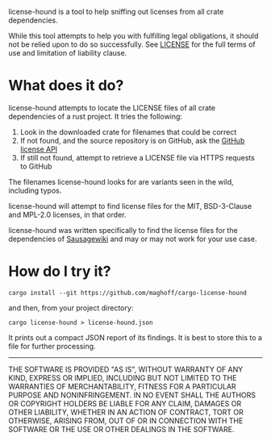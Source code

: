 license-hound is a tool to help sniffing out licenses from all crate
dependencies.

While this tool attempts to help you with fulfilling legal obligations, it
should not be relied upon to do so successfully. See
[LICENSE](https://github.com/maghoff/cargo-license-hound/blob/master/LICENSE)
for the full terms of use and limitation of liability clause.

What does it do?
================
license-hound attempts to locate the LICENSE files of all crate dependencies
of a rust project. It tries the following:

 1. Look in the downloaded crate for filenames that could be correct
 2. If not found, and the source repository is on GitHub, ask the
    [GitHub license API](https://developer.github.com/v3/licenses/)
 3. If still not found, attempt to retrieve a LICENSE file via HTTPS
    requests to GitHub

The filenames license-hound looks for are variants seen in the wild, including
typos.

license-hound will attempt to find license files for the MIT, BSD-3-Clause and
MPL-2.0 licenses, in that order.

license-hound was written specifically to find the license files for the
dependencies of [Sausagewiki](https://github.com/maghoff/sausagewiki) and may
or may not work for your use case.

How do I try it?
================
    cargo install --git https://github.com/maghoff/cargo-license-hound

and then, from your project directory:

    cargo license-hound > license-hound.json

It prints out a compact JSON report of its findings. It is best to store this
to a file for further processing.

----

THE SOFTWARE IS PROVIDED "AS IS", WITHOUT WARRANTY OF ANY KIND, EXPRESS OR
IMPLIED, INCLUDING BUT NOT LIMITED TO THE WARRANTIES OF MERCHANTABILITY,
FITNESS FOR A PARTICULAR PURPOSE AND NONINFRINGEMENT. IN NO EVENT SHALL THE
AUTHORS OR COPYRIGHT HOLDERS BE LIABLE FOR ANY CLAIM, DAMAGES OR OTHER
LIABILITY, WHETHER IN AN ACTION OF CONTRACT, TORT OR OTHERWISE, ARISING FROM,
OUT OF OR IN CONNECTION WITH THE SOFTWARE OR THE USE OR OTHER DEALINGS IN THE
SOFTWARE.

